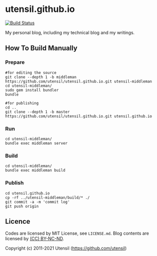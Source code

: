 utensil.github.io
=====================

[![Build Status](https://github.com/utensil/utensil.github.io/actions/workflows/ruby.yml/badge.svg)](https://github.com/utensil/utensil.github.io/actions/workflows/ruby.yml) 

My personal blog, including my technical blog and my writings.

How To Build Manually
------------------------

### Prepare

```
#for editing the source
git clone --depth 1 -b middleman https://github.com/utensil/utensil.github.io.git utensil-middleman
cd utensil-middleman/
sudo gem install bundler
bundle

#for publishing
cd ..
git clone --depth 1 -b master https://github.com/utensil/utensil.github.io.git utensil.github.io
```
### Run

```
cd utensil-middleman/
bundle exec middleman server
```

### Build

```
cd utensil-middleman/
bundle exec middleman build
```

### Publish

```
cd utensil.github.io
cp -rf ../utensil-middleman/build/* ./
git commit -a -m 'commit log'
git push origin
```

Licence
--------

Codes are licensed by MIT License, see `LICENSE.md`. Blog contents are licensed by [(CC) BY-NC-ND](http://creativecommons.org/licenses/by-nc-nd/3.0/).

Copyright (c) 2011-2021 Utensil (https://github.com/utensil)
